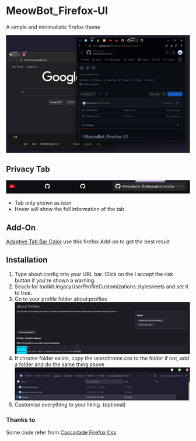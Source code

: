 # MeowBot_Firefox-UI

A simple and minimalistic firefox theme

![1703337559806](image/README/1703337559806.png)

## Privacy Tab

![1703336856764](image/README/1703336856764.png)

- Tab only shown as icon
- Hover will show the full information of the tab

## Add-On

[Adaptive Tab Bar Color](https://addons.mozilla.org/en-US/firefox/addon/adaptive-tab-bar-colour/) use this firefox Add-on to get the best result

## Installation

1. Type about:config into your URL bar. Click on the I accept the risk button if you're shown a warning.
2. Seach for toolkit.legacyUserProfileCustomizations.stylesheets and set it to true.
3. Go to your profile folder about:profiles
   ![1703339401856](image/README/1703339401856.png)
4. If chrome folder exists, copy the userchrome.css to the folder
   if not, add a folder and do the same thing above
   ![1703339502813](image/README/1703339502813.png)
5. Customise everything to your liking. (optional)

### Thanks to

Some code refer from
[Cascadade Firefox Css](https://github.com/andreasgrafen/cascade)
